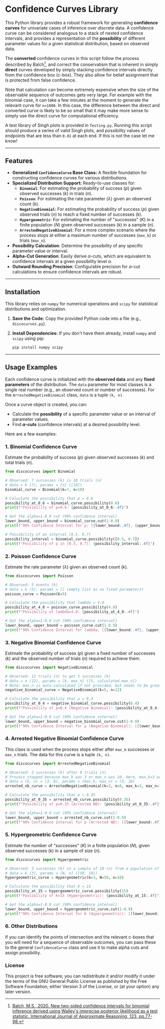# Confidence Curves Library

This Python library provides a robust framework for generating **confidence curves** for univariate cases of inference over discrete data. A confidence curve can be considered analogous to a stack of nested confidence intervals, and provides a representation of the **possibility** of different parameter values for a given statistical distribution, based on observed data. 

The **converted** confidence curves in this script follow the process described by Balch[^1], and correct the conservatism that is inherent in simply **direct** curves developed by simply stacking confidence intervals directly from the confidence box (c-box). They also allow for belief assignment that is protected from false confidence.

Note that calculation can become extremely expensive when the size of the observable sequence of outcomes gets very large. For example with the binomial case, it can take a few minutes at the moment to generate the relevant curve for `n=1000`. In this case, the difference between the direct and converted curve is likely to be so small that it may make more sense to simply use the direct curve for computational efficiency.

A test library of Singh plots is provided in `Testing.py`. Running this script should produce a series of valid Singh plots, and possibility values of endpoints that are less than `0.01` at each end. If this is not the case let me know!

---

## Features

* **Generalized `ConfidenceCurve` Base Class:** A flexible foundation for constructing confidence curves for various distributions.
* **Specialized Distribution Support:** Ready-to-use classes for:
    * **`Binomial`**: For estimating the probability of success ($p$) given observed successes ($k$) in trials ($n$).
    * **`Poisson`**: For estimating the rate parameter ($\lambda$) given an observed count ($k$).
    * **`NegativeBinomial`**: For estimating the probability of success ($p$) given observed trials ($n$) to reach a fixed number of successes ($k$).
    * **`Hypergeometric`**: For estimating the number of "successes" ($K$) in a finite population ($N$) given observed successes ($k$) in a sample ($n$).
    * **`ArrestedNegativeBinomial`**: For a more complex scenario where the process stops at either a maximum number of successes (`max_k`) or trials (`max_n`).
* **Possibility Calculation**: Determine the possibility of any specific parameter value or interval.
* **Alpha-Cut Generation**: Easily derive $\alpha$-cuts, which are equivalent to confidence intervals at a given possibility level $\alpha$.
* **Outward Rounding Precision**: Configurable precision for $\alpha$-cut calculations to ensure confidence intervals are robust.

---

## Installation

This library relies on `numpy` for numerical operations and `scipy` for statistical distributions and optimization.

1.  **Save the Code:** Copy the provided Python code into a file (e.g., `discocurves.py`).
2.  **Install Dependencies:** If you don't have them already, install `numpy` and `scipy` using pip:

    ```bash
    pip install numpy scipy
    ```

---

## Usage Examples

Each confidence curve is initialized with the **observed data** and any **fixed parameters** of the distribution. The `data` parameter for most classes is a single real number (e.g., an observed count or number of successes). For the `ArrestedNegativeBinomial` class, `data` is a tuple `(k, n)`.

Once a curve object is created, you can:
* Calculate the **possibility** of a specific parameter value or an interval of parameter values.
* Find **$\alpha$-cuts** (confidence intervals) at a desired possibility level.

Here are a few examples:

### 1. Binomial Confidence Curve

Estimate the probability of success ($p$) given observed successes ($k$) and total trials ($n$).

```python
from discocurves import Binomial

# Observed: 7 successes (k) in 10 trials (n)
# data = k (7), params = [n] ([10])
binomial_curve = Binomial(k=7, n=10)

# Calculate the possibility that p = 0.6
possibility_at_0_6 = binomial_curve.possibility(0.6)
print(f"Possibility of p=0.6: {possibility_at_0_6:.4f}")

# Get the alpha=1-0.9 cut (90% confidence interval)
lower_bound, upper_bound = binomial_curve.cut(1-0.9)
print(f"90% Confidence Interval for p: [{lower_bound:.4f}, {upper_bound:.4f}]")

# Possibility of an interval [0.5, 0.7]
possibility_interval = binomial_curve.possibility([0.5, 0.7])
print(f"Possibility of p in [0.5, 0.7]: {possibility_interval:.4f}")
```

### 2. Poisson Confidence Curve
Estimate the rate parameter ($\lambda$) given an observed count ($k$).

```python
from discocurves import Poisson

# Observed: 5 events (k)
# data = k (5), params = [] (empty list as no fixed parameters)
poisson_curve = Poisson(k=5)

# Calculate the possibility that lambda = 4.0
possibility_at_4_0 = poisson_curve.possibility(4.0)
print(f"Possibility of lambda=4.0: {possibility_at_4_0:.4f}")

# Get the alpha=1-0.9 cut (90% confidence interval)
lower_bound, upper_bound = poisson_curve.cut(1-0.9)
print(f"90% Confidence Interval for lambda: [{lower_bound:.4f}, {upper_bound:.4f}]")
```
### 3. Negative Binomial Confidence Curve
Estimate the probability of success ($p$) given a fixed number of successes ($k$) and the observed number of trials ($n$) required to achieve them.

```python
from discocurves import NegativeBinomial

# Observed: 12 trials (n) to get 5 successes (k)
# data = n (12), params = [k, max_n] ([5, calculated_max_n])
# Note: max_n is auto-calculated if not provided, but needs to be greater than n.
negative_binomial_curve = NegativeBinomial(k=5, n=12)

# Calculate the possibility that p = 0.4
possibility_at_0_4 = negative_binomial_curve.possibility(0.4)
print(f"Possibility of p=0.4 (Negative Binomial): {possibility_at_0_4:.4f}")

# Get the alpha=1-0.9 cut (90% confidence interval)
lower_bound, upper_bound = negative_binomial_curve.cut(1-0.9)
print(f"90% Confidence Interval for p (Negative Binomial): [{lower_bound:.4f}, {upper_bound:.4f}]")
```

### 4. Arrested Negative Binomial Confidence Curve
This class is used when the process stops either after `max_k` successes or `max_n` trials. The data for this curve is a tuple `(k, n)`.

```python
from discocurves import ArrestedNegativeBinomial

# Observed: 3 successes (k) after 8 trials (n)
# Process stopped because max_k was 3 or max_n was 10. Here, max_k=3 was met.
# data = (k, n) = (3, 8), params = (max_k, max_n) = (3, 10)
arrested_nb_curve = ArrestedNegativeBinomial(k=3, n=8, max_k=3, max_n=10)

# Calculate the possibility that p = 0.35
possibility_at_0_35 = arrested_nb_curve.possibility(0.35)
print(f"Possibility of p=0.35 (Arrested NB): {possibility_at_0_35:.4f}")

# Get the alpha=1-0.9 cut (90% confidence interval)
lower_bound, upper_bound = arrested_nb_curve.cut(1-0.9)
print(f"90% Confidence Interval for p (Arrested NB): [{lower_bound:.4f}, {upper_bound:.4f}]")
```

### 5. Hypergeometric Confidence Curve
Estimate the number of "successes" ($K$) in a finite population ($N$), given observed successes ($k$) in a sample of size ($n$).

```python
from discocurves import Hypergeometric

# Observed: 3 successes (k) in a sample of 10 (n) from a population of 50 (N)
# data = k (3), params = [N, n] ([50, 10])
hypergeometric_curve = Hypergeometric(k=3, N=50, n=10)

# Calculate the possibility that K = 15
possibility_at_15 = hypergeometric_curve.possibility(15)
print(f"Possibility of K=15 (Hypergeometric): {possibility_at_15:.4f}")

# Get the alpha=1-0.9 cut (90% confidence interval)
lower_bound, upper_bound = hypergeometric_curve.cut(1-0.9)
print(f"90% Confidence Interval for K (Hypergeometric): [{lower_bound:.4f}, {upper_bound:.4f}]")
```

### 6. Other Distributions
If you can identify the points of intersection and the relevant c-boxes that you will need for a sequence of observable outcomes, you can pass these to the general `ConfidenceCurve` class and use it to make alpha cuts and assign possibility. 

### License
This project is free software; you can redistribute it and/or modify it under the terms of the GNU General Public License as published by the Free Software Foundation, either Version 3 of the License, or (at your option) any later version.

[^1]: [Balch, M.S., 2020. New two-sided confidence intervals for binomial inference derived using Walley's imprecise posterior likelihood as a test statistic. International Journal of Approximate Reasoning, 123, pp.77-98.](https://www.sciencedirect.com/science/article/pii/S0888613X20301614)